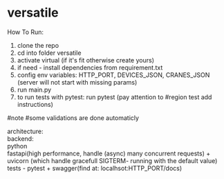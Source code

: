 # versatile

How To Run:
1. clone the repo
2. cd into folder versatile
3. activate virtual (if it's fit otherwise create yours)
4. if need - install dependencies from requirement.txt
5. config env variables: 
  HTTP_PORT, DEVICES_JSON, CRANES_JSON
  (server will not start with missing params)
6. run main.py
7. to run tests with pytest:
  run pytest
  (pay attention to #region test add instructions)

#note
#some validations are done automaticly

    
architecture:  
backend:     
     python  
     fastapi(high performance, handle (async) many concurrent requests) + uvicorn (which handle gracefull SIGTERM- running with the default value)  
     tests - pytest + swagger(find at: localhsot:HTTP_PORT/docs)
